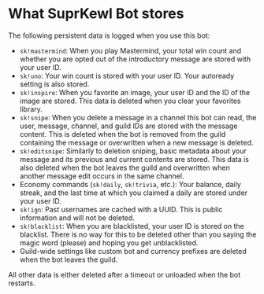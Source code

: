 # What SuprKewl Bot stores

The following persistent data is logged when you use this bot:
* `sk!mastermind`: When you play Mastermind, your total win count and whether you are opted out of the introductory message are stored with your user ID.
* `sk!uno`: Your win count is stored with your user ID. Your autoready setting is also stored.
* `sk!inspire`: When you favorite an image, your user ID and the ID of the image are stored. This data is deleted when you clear your favorites library.
* `sk!snipe`: When you delete a message in a channel this bot can read, the user, message, channel, and guild IDs are stored with the message content. This is deleted when the bot is removed from the guild containing the message or overwritten when a new message is deleted.
* `sk!editsnipe`: Similarly to deletion sniping, basic metadata about your message and its previous and current contents are stored. This data is also deleted when the bot leaves the guild and overwritten when another message edit occurs in the same channel.
* Economy commands (`sk!daily`, `sk!trivia`, etc.): Your balance, daily streak, and the last time at which you claimed a daily are stored under your user ID.
* `sk!ign`: Past usernames are cached with a UUID. This is public information and will not be deleted.
* `sk!blacklist`: When you are blacklisted, your user ID is stored on the blacklist. There is no way for this to be deleted other than you saying the magic word (please) and hoping you get unblacklisted.
* Guild-wide settings like custom bot and currency prefixes are deleted when the bot leaves the guild.

All other data is either deleted after a timeout or unloaded when the bot restarts.
